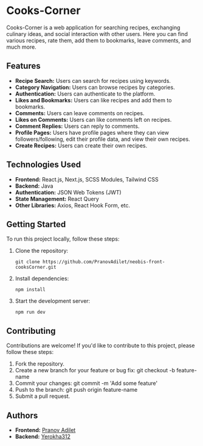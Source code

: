 # Cooks-Corner

Cooks-Corner is a web application for searching recipes, exchanging culinary ideas, and social interaction with other users. Here you can find various recipes, rate them, add them to bookmarks, leave comments, and much more.

## Features

- **Recipe Search:** Users can search for recipes using keywords.
- **Category Navigation:** Users can browse recipes by categories.
- **Authentication:** Users can authenticate to the platform.
- **Likes and Bookmarks:** Users can like recipes and add them to bookmarks.
- **Comments:** Users can leave comments on recipes.
- **Likes on Comments:** Users can like comments left on recipes.
- **Comment Replies:** Users can reply to comments.
- **Profile Pages:** Users have profile pages where they can view followers/following, edit their profile data, and view their own recipes.
- **Create Recipes:** Users can create their own recipes.

## Technologies Used

- **Frontend:** React.js, Next.js, SCSS Modules, Tailwind CSS
- **Backend:** Java
- **Authentication:** JSON Web Tokens (JWT)
- **State Management:** React Query
- **Other Libraries:** Axios, React Hook Form, etc.

## Getting Started

To run this project locally, follow these steps:

1. Clone the repository:

   ```
   git clone https://github.com/PranovAdilet/neobis-front-cooksCorner.git
    ```
2. Install dependencies:

    ```
   npm install
   ```
3. Start the development server:

    ```
   npm run dev
   ```
## Contributing
Contributions are welcome! If you'd like to contribute to this project, please follow these steps:

1. Fork the repository.
2. Create a new branch for your feature or bug fix: git checkout -b feature-name
3. Commit your changes: git commit -m 'Add some feature'
4. Push to the branch: git push origin feature-name
5. Submit a pull request.

## Authors

- **Frontend:** [Pranov Adilet](https://github.com/PranovAdilet)
- **Backend:** [Yerokha312](https://github.com/yerokha312)
